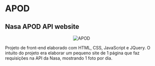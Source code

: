 # APOD
## Nasa APOD API website

<p align="center">
  <img src="https://github.com/gabrielaalvescosta/APOD/blob/main/apod.gif" alt="APOD"/>
</p>

Projeto de front-end elaborado com HTML, CSS, JavaScript e JQuery. O intuito do projeto era elaborar um pequeno site de 1 página que faz requisições na API da Nasa, mostrando 1 foto por dia.


